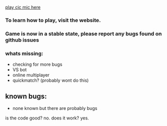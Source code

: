 [play cic mic here](https://cic-mic.com/)
### To learn how to play, visit the website.
### **Game is now in a stable state, please report any bugs found on github issues**
### whats missing:
- checking for more bugs
- VS bot
- online multiplayer
- quickmatch? (probably wont do this)
## known bugs:
- none known but there are probably bugs

is the code good? no. does it work? yes.
